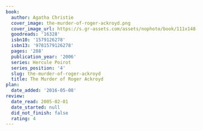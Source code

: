 ```yaml
---
book:
  author: Agatha Christie
  cover_image: the-murder-of-roger-ackroyd.png
  cover_image_url: https://s.gr-assets.com/assets/nophoto/book/111x148-bcc042a9c91a29c1d680899eff700a03.png
  goodreads: '16328'
  isbn10: '1579126278'
  isbn13: '9781579126278'
  pages: '288'
  publication_year: '2006'
  series: Hercule Poirot
  series_position: '4'
  slug: the-murder-of-roger-ackroyd
  title: The Murder of Roger Ackroyd
plan:
  date_added: '2016-05-08'
review:
  date_read: 2005-02-01
  date_started: null
  did_not_finish: false
  rating: 4
---
```

